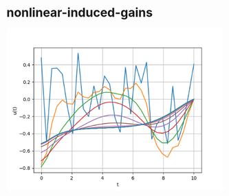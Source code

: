 # nonlinear-induced-gains
![alt text](https://github.com/AaronHavens/nonlinear-induced-gains/blob/main/figs/example_L2.png?raw=true)
